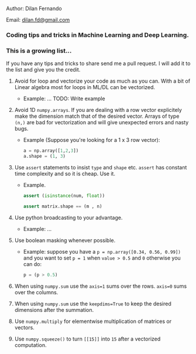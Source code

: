 Author: Dilan Fernando

Email: dilan.fd@gmail.com

### Coding tips and tricks in Machine Learning and Deep Learning.

### This is a growing list...
    
If you have any tips and tricks to share send me a pull request. I will add it 
to the list and give you the credit.
	
	
1.	Avoid for loop and vectorize your code as much as you can.
	With a bit of Linear algebra most for loops in ML/DL can be
	vectorized.
	- Example:
		... TODO: Write example

2. Avoid 1D `numpy.arrays`. If you are dealing with a row vector explicitely
   make the dimension match that of the desired vector. Arrays of type 
   `(n,)` are bad for vectorization and will give unexpected errors and nasty
   bugs.
   - Example (Suppose you're looking for a 1 x 3 row vector):
	   
	   ```python
       a = np.array([1,2,3])
	   a.shape = (1, 3)
	   ```
	   
3. Use `assert` statements to insist `type` and `shape` etc. `assert` has
   constant time complexity and so it is cheap. Use it.
   - Example.
	 ```python
	 assert (isinstance(num, float))
	 
	 assert matrix.shape == (m , n)
	 ```

3. Use python broadcasting to your advantage.
   - Example:
	 ...

4. Use boolean masking whenever possible.
   - Example:
	 suppose you have a `p = np.array([0.34, 0.56, 0.99])` and 
	 you want to set `p = 1` when `value > 0.5` and `0` otherwise
	 you can do:
	 ```python
	 p = (p > 0.5)
	 ```
 
5. When using `numpy.sum` use the `axis=1` sums over the rows.
	`axis=0` sums over the columns. 
	
6. When using `numpy.sum` use the `keepdims=True` to keep the
   desired dimensions after the summation.
 
7. Use `numpy.multiply` for elementwise multiplication of matrices
   or vectors.

8. Use `numpy.squeeze()` to turn `[[15]]` into `15` after a vectorized
   computation.
   
   
